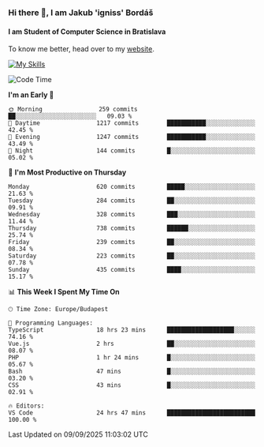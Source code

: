 ### Hi there 👋, I am Jakub 'igniss' Bordáš

#### I am Student of Computer Science in Bratislava
To know me better, head over to my [website](https://bordas.sk).

[![My Skills](https://skillicons.dev/icons?i=js,typescript,html,css,figma,svelte,vue,next,postgresql,nest,express,nodejs)](https://bordas.sk)


<!--START_SECTION:waka-->
![Code Time](http://img.shields.io/badge/Code%20Time-2%2C113%20hrs%2022%20mins-blue)

**I'm an Early 🐤** 

```text
🌞 Morning                259 commits         ██░░░░░░░░░░░░░░░░░░░░░░░   09.03 % 
🌆 Daytime                1217 commits        ███████████░░░░░░░░░░░░░░   42.45 % 
🌃 Evening                1247 commits        ███████████░░░░░░░░░░░░░░   43.49 % 
🌙 Night                  144 commits         █░░░░░░░░░░░░░░░░░░░░░░░░   05.02 % 
```
📅 **I'm Most Productive on Thursday** 

```text
Monday                   620 commits         █████░░░░░░░░░░░░░░░░░░░░   21.63 % 
Tuesday                  284 commits         ██░░░░░░░░░░░░░░░░░░░░░░░   09.91 % 
Wednesday                328 commits         ███░░░░░░░░░░░░░░░░░░░░░░   11.44 % 
Thursday                 738 commits         ██████░░░░░░░░░░░░░░░░░░░   25.74 % 
Friday                   239 commits         ██░░░░░░░░░░░░░░░░░░░░░░░   08.34 % 
Saturday                 223 commits         ██░░░░░░░░░░░░░░░░░░░░░░░   07.78 % 
Sunday                   435 commits         ████░░░░░░░░░░░░░░░░░░░░░   15.17 % 
```


📊 **This Week I Spent My Time On** 

```text
🕑︎ Time Zone: Europe/Budapest

💬 Programming Languages: 
TypeScript               18 hrs 23 mins      ███████████████████░░░░░░   74.16 % 
Vue.js                   2 hrs               ██░░░░░░░░░░░░░░░░░░░░░░░   08.07 % 
PHP                      1 hr 24 mins        █░░░░░░░░░░░░░░░░░░░░░░░░   05.67 % 
Bash                     47 mins             █░░░░░░░░░░░░░░░░░░░░░░░░   03.20 % 
CSS                      43 mins             █░░░░░░░░░░░░░░░░░░░░░░░░   02.91 % 

🔥 Editors: 
VS Code                  24 hrs 47 mins      █████████████████████████   100.00 % 
```


 Last Updated on 09/09/2025 11:03:02 UTC
<!--END_SECTION:waka-->
